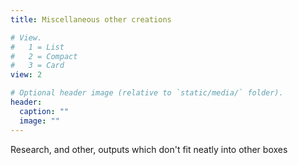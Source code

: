 ```yaml
---
title: Miscellaneous other creations

# View.
#   1 = List
#   2 = Compact
#   3 = Card
view: 2

# Optional header image (relative to `static/media/` folder).
header:
  caption: ""
  image: ""
---
```



Research, and other, outputs which don't fit neatly into other boxes